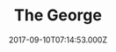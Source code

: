 ---
date: 2017-09-10T07:14:53.000Z
title: The George
latitude: 52.04353287178785
longitude: 0.9542323049855944
category: checkin
---